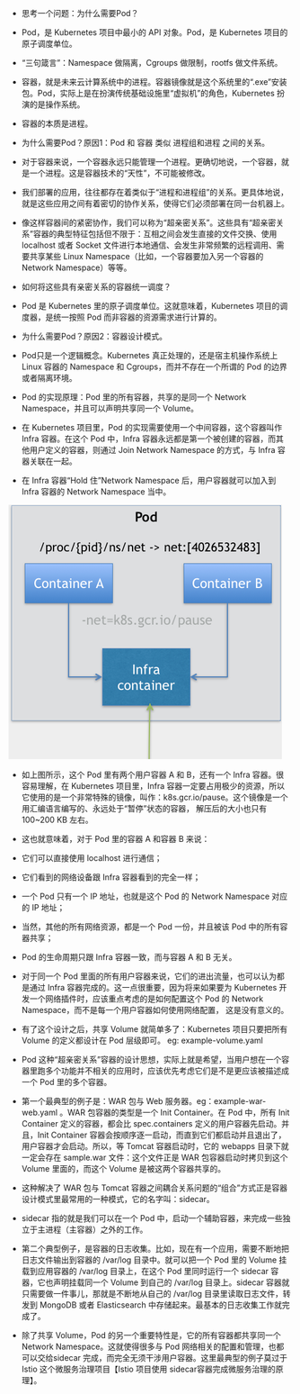 - 思考一个问题：为什么需要Pod？

- Pod，是 Kubernetes 项目中最小的 API 对象。Pod，是 Kubernetes 项目的原子调度单位。
- “三句箴言”：Namespace 做隔离，Cgroups 做限制，rootfs 做文件系统。
- 容器，就是未来云计算系统中的进程。容器镜像就是这个系统里的“.exe”安装包。Pod，实际上是在扮演传统基础设施里“虚拟机”的角色，Kubernetes
  扮演的是操作系统。
- 容器的本质是进程。

- 为什么需要Pod？原因1：Pod 和 容器 类似 进程组和进程 之间的关系。
- 对于容器来说，一个容器永远只能管理一个进程。更确切地说，一个容器，就是一个进程。这是容器技术的“天性”，不可能被修改。
- 我们部署的应用，往往都存在着类似于“进程和进程组”的关系。更具体地说，就是这些应用之间有着密切的协作关系，使得它们必须部署在同一台机器上。
- 像这样容器间的紧密协作，我们可以称为“超亲密关系”。这些具有“超亲密关系”容器的典型特征包括但不限于：互相之间会发生直接的文件交换、使用
  localhost 或者 Socket 文件进行本地通信、会发生非常频繁的远程调用、需要共享某些 Linux Namespace（比如，一个容器要加入另一个容器的
  Network Namespace）等等。
- 如何将这些具有亲密关系的容器统一调度？
- Pod 是 Kubernetes 里的原子调度单位。这就意味着，Kubernetes 项目的调度器，是统一按照 Pod 而非容器的资源需求进行计算的。


- 为什么需要Pod？原因2：容器设计模式。
- Pod只是一个逻辑概念。Kubernetes 真正处理的，还是宿主机操作系统上 Linux 容器的 Namespace 和
  Cgroups，而并不存在一个所谓的 Pod 的边界或者隔离环境。
- Pod 的实现原理：Pod 里的所有容器，共享的是同一个 Network Namespace，并且可以声明共享同一个 Volume。
- 在 Kubernetes 项目里，Pod 的实现需要使用一个中间容器，这个容器叫作 Infra 容器。在这个 Pod 中，Infra
  容器永远都是第一个被创建的容器，而其他用户定义的容器，则通过 Join Network Namespace 的方式，与 Infra 容器关联在一起。
- 在 Infra 容器“Hold 住”Network Namespace 后，用户容器就可以加入到 Infra 容器的 Network Namespace 当中。

![img.png](img.png)

- 如上图所示，这个 Pod 里有两个用户容器 A 和 B，还有一个 Infra 容器。很容易理解，在 Kubernetes 项目里，Infra
  容器一定要占用极少的资源，所以它使用的是一个非常特殊的镜像，叫作：k8s.gcr.io/pause。这个镜像是一个用汇编语言编写的、永远处于“暂停”状态的容器，
  解压后的大小也只有 100~200 KB 左右。
- 这也就意味着，对于 Pod 里的容器 A 和容器 B 来说：
- 它们可以直接使用 localhost 进行通信；
- 它们看到的网络设备跟 Infra 容器看到的完全一样；
- 一个 Pod 只有一个 IP 地址，也就是这个 Pod 的 Network Namespace 对应的 IP 地址；
- 当然，其他的所有网络资源，都是一个 Pod 一份，并且被该 Pod 中的所有容器共享；
- Pod 的生命周期只跟 Infra 容器一致，而与容器 A 和 B 无关。
- 对于同一个 Pod 里面的所有用户容器来说，它们的进出流量，也可以认为都是通过 Infra 容器完成的。这一点很重要，因为将来如果要为
  Kubernetes 开发一个网络插件时，应该重点考虑的是如何配置这个 Pod 的 Network Namespace，而不是每一个用户容器如何使用网络配置，
  这是没有意义的。

- 有了这个设计之后，共享 Volume 就简单多了：Kubernetes 项目只要把所有 Volume 的定义都设计在 Pod 层级即可。 eg:
  example-volume.yaml


- Pod 这种“超亲密关系”容器的设计思想，实际上就是希望，当用户想在一个容器里跑多个功能并不相关的应用时，应该优先考虑它们是不是更应该被描述成一个
  Pod 里的多个容器。
- 第一个最典型的例子是：WAR 包与 Web 服务器。eg：example-war-web.yaml 。WAR 包容器的类型是一个 Init Container。在 Pod 中，所有
  Init Container 定义的容器，都会比 spec.containers 定义的用户容器先启动。并且，Init Container
  容器会按顺序逐一启动，而直到它们都启动并且退出了，用户容器才会启动。所以，等 Tomcat 容器启动时，它的 webapps 目录下就一定会存在
  sample.war 文件：这个文件正是 WAR 包容器启动时拷贝到这个 Volume 里面的，而这个 Volume 是被这两个容器共享的。
- 这种解决了 WAR 包与 Tomcat 容器之间耦合关系问题的“组合”方式正是容器设计模式里最常用的一种模式，它的名字叫：sidecar。
- sidecar 指的就是我们可以在一个 Pod 中，启动一个辅助容器，来完成一些独立于主进程（主容器）之外的工作。
- 第二个典型例子，是容器的日志收集。比如，现在有一个应用，需要不断地把日志文件输出到容器的 /var/log 目录中。就可以把一个 Pod
  里的 Volume 挂载到应用容器的 /var/log 目录上，在这个 Pod 里同时运行一个 sidecar 容器，它也声明挂载同一个 Volume 到自己的
  /var/log 目录上。sidecar 容器就只需要做一件事儿，那就是不断地从自己的 /var/log 目录里读取日志文件，转发到 MongoDB 或者
  Elasticsearch 中存储起来。最基本的日志收集工作就完成了。

- 除了共享 Volume，Pod 的另一个重要特性是，它的所有容器都共享同一个 Network Namespace。这就使得很多与 Pod 网络相关的配置和管理，也都可以交给sidecar 完成，而完全无须干涉用户容器。这里最典型的例子莫过于 Istio 这个微服务治理项目【Istio 项目使用 sidecar容器完成微服务治理的原理】。
